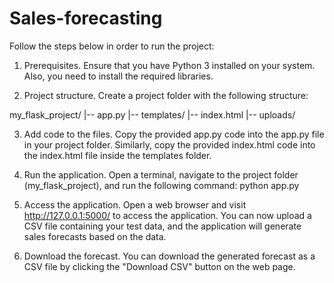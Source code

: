 # Sales-forecasting

Follow the steps below in order to run the project:

1. Prerequisites.
Ensure that you have Python 3 installed on your system. Also, you need to install the required libraries.

2. Project structure.
Create a project folder with the following structure:

my_flask_project/
    |-- app.py
    |-- templates/
        |-- index.html
    |-- uploads/
    
3. Add code to the files.
Copy the provided app.py code into the app.py file in your project folder. Similarly, copy the provided index.html code into the index.html file inside the templates folder.

4. Run the application.
Open a terminal, navigate to the project folder (my_flask_project), and run the following command: python app.py

5. Access the application.
Open a web browser and visit http://127.0.0.1:5000/ to access the application. You can now upload a CSV file containing your test data, and the application will generate sales forecasts based on the data.

6. Download the forecast.
You can download the generated forecast as a CSV file by clicking the "Download CSV" button on the web page.
